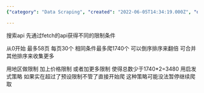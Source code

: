 ```yaml
---
{"category": "Data Scraping", "created": "2022-06-05T14:34:19.000Z", "date": "2022-06-05 14:34:19", "description": "This article describes a scraping API that allows users to retrieve data from various sources with certain restrictions. The API can handle up to 58 pages, each containing 30 items, resulting in a maximum of 1740 items. Users can sort the results by region and price, potentially reducing the total number below 3480 by applying additional filters. If the limit is exceeded, an inspiration-based strategy is used but it might not support pausing and resuming data collection.", "modified": "2022-08-18T16:42:53.768Z", "tags": ["APi", "freelancer"], "title": "途家Scraping Api"}

---
```


搜索api 先通过fetch的api获得不同的限制条件

从0开始 最多58页 每页30个 相同条件最多爬1740个 可以倒序排序来翻倍 可合并其他排序来收集更多

用地区做限制 加上价格限制 或者加更多限制 使得总数少于1740*2=3480 用启发式策略 如果实在超过了预设限制不管了直接开始爬 这种策略可能没法暂停继续爬取
